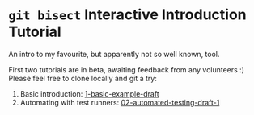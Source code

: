 # `git bisect` Interactive Introduction Tutorial
An intro to my favourite, but apparently not so well known, tool.

First two tutorials are in beta, awaiting feedback from any volunteers :) Please feel free to clone locally and git a try:

1. Basic introduction: [1-basic-example-draft](https://github.com/ElGoorf/git-bisect-demo/tree/1-basic-example-draft)
2. Automating with test runners: [02-automated-testing-draft-1](https://github.com/ElGoorf/git-bisect-demo/tree/02-automated-testing-draft-1)
